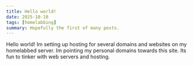 ```yaml
---
title: Hello world!
date: 2025-10-10
tags: [homelabbing]
summary: Hopefully the first of many posts.
---
```


Hello world! Im setting up hosting for several domains and websites on my homelabbed server. Im pointing my personal domains towards this site. Its fun to tinker with web servers and hosting.